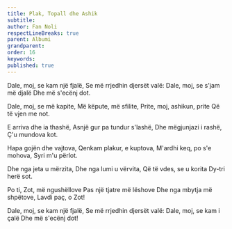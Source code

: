 ```yaml
---
title: Plak, Topall dhe Ashik
subtitle:
author: Fan Noli
respectLineBreaks: true
parent: Albumi
grandparent:
order: 16
keywords:
published: true
---
```


Dale, moj, se kam një fjalë,
Se më rrjedhin djersët valë:
Dale, moj, se s'jam më djalë
Dhe më s'ecënj dot.

Dale, moj, se më kapite,
Më këpute, më sfilite,
Prite, moj, ashikun, prite
Që të vjen me not.

E arriva dhe ia thashë,
Asnjë gur pa tundur s'lashë,
Dhe mëgjunjazi i rashë,
Ç'u mundova kot.

Hapa gojën dhe vajtova,
Qenkam plakur, e kuptova,
M'ardhi keq, po s'e mohova,
Syri m'u përlot.

Dhe nga jeta u mërzita,
Dhe nga lumi u vërvita,
Që të vdes, se u korita
Dy-tri herë sot.

Po ti, Zot, më ngushëllove
Pas një tjatre më lëshove
Dhe nga mbytja më shpëtove,
Lavdi paç, o Zot!

Dale, moj, se kam një fjalë,
Se më rrjedhin djersët valë:
Dale, moj, se kam i çalë
Dhe më s'ecënj dot!
